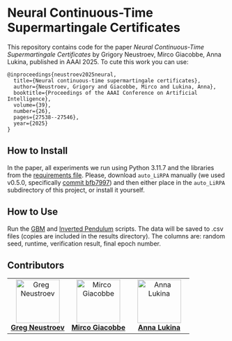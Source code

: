 # Neural Continuous-Time Supermartingale Certificates

This repository contains code for the paper _Neural Continuous-Time Supermartingale Certificates_ by Grigory Neustroev, Mirco Giacobbe, Anna Lukina, published in AAAI 2025. To cute this work you can use:
```
@inproceedings{neustroev2025neural,
  title={Neural continuous-time supermartingale certificates},
  author={Neustroev, Grigory and Giacobbe, Mirco and Lukina, Anna},
  booktitle={Proceedings of the AAAI Conference on Artificial Intelligence},
  volume={39},
  number={26},
  pages={27538--27546},
  year={2025}
}
```

## How to Install

In the paper, all experiments we run using Python 3.11.7 and the libraries from
the [requirements file](requirements.txt).
Please, download `auto_LiRPA` manually (we used v0.5.0, specifically
[commit bfb7997](https://github.com/Verified-Intelligence/auto_LiRPA/tree/bfb7997))
and then either place in the `auto_LiRPA` subdirectory of this project, or
install it yourself.

## How to Use

Run the [GBM](run_gbm.py) and [Inverted Pendulum](run_pendulum.py) scripts. The data will be saved to .csv files (copies are included in the results directory). The columns are: random seed, runtime, verification result, final epoch number.

## Contributors

<table>
  <tbody>
    <tr>
      <td align="center" valign="top" width="33.33%"><a href="https://github.com/greg-neustroev"><img src="https://avatars.githubusercontent.com/u/32451432?v=4?s=100" width="100px;" alt="Greg Neustroev"/><br /><b>Greg Neustroev</b></a></td>
      <td align="center" valign="top" width="33.33%"><a href="https://github.com/mircogiacobbe"><img src="https://avatars.githubusercontent.com/u/1612237?v=4?s=100" width="100px;" alt="Mirco Giacobbe"/><br /><b>Mirco Giacobbe</b></a></td>
      <td align="center" valign="top" width="33.33%"><a href="https://github.com/AnnaLukina"><img src="https://avatars.githubusercontent.com/u/17516017?v=4?s=100" width="100px;" alt="Anna Lukina"/><br /><b>Anna Lukina</b></a></td>
    </tr>
  </tbody>
</table>


